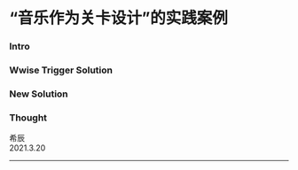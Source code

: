 # “音乐作为关卡设计”的实践案例

### Intro

### Wwise Trigger Solution

### New Solution

### Thought

希辰\
2021.3.20

***